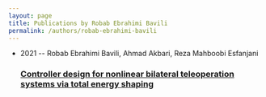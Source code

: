 ```yaml
---
layout: page
title: Publications by Robab Ebrahimi Bavili
permalink: /authors/robab-ebrahimi-bavili
---
```


<ul class="post-list">
<li><span class='post-meta'>2021 -- Robab Ebrahimi Bavili, Ahmad Akbari, Reza Mahboobi Esfanjani</span><h3><a class='post-link' href="{{ site.baseurl }}/controller-design-for-nonlinear-bilateral-teleoperation-systems-via-total-energy-shaping">Controller design for nonlinear bilateral teleoperation systems via total energy shaping</a></h3></li>

</ul>
